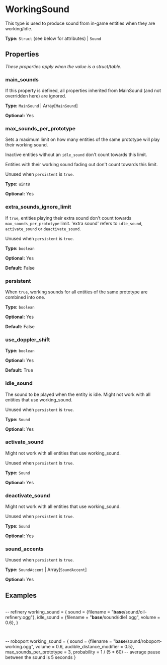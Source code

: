 # WorkingSound

This type is used to produce sound from in-game entities when they are working/idle.

**Type:** `Struct` (see below for attributes) | `Sound`

## Properties

*These properties apply when the value is a struct/table.*

### main_sounds

If this property is defined, all properties inherited from MainSound (and not overridden here) are ignored.

**Type:** `MainSound` | Array[`MainSound`]

**Optional:** Yes

### max_sounds_per_prototype

Sets a maximum limit on how many entities of the same prototype will play their working sound.

Inactive entities without an `idle_sound` don't count towards this limit.

Entities with their working sound fading out don't count towards this limit.

Unused when `persistent` is `true`.

**Type:** `uint8`

**Optional:** Yes

### extra_sounds_ignore_limit

If `true`, entities playing their extra sound don't count towards `max_sounds_per_prototype` limit. 'extra sound' refers to `idle_sound`, `activate_sound` or `deactivate_sound`.

Unused when `persistent` is `true`.

**Type:** `boolean`

**Optional:** Yes

**Default:** False

### persistent

When `true`, working sounds for all entities of the same prototype are combined into one.

**Type:** `boolean`

**Optional:** Yes

**Default:** False

### use_doppler_shift

**Type:** `boolean`

**Optional:** Yes

**Default:** True

### idle_sound

The sound to be played when the entity is idle. Might not work with all entities that use working_sound.

Unused when `persistent` is `true`.

**Type:** `Sound`

**Optional:** Yes

### activate_sound

Might not work with all entities that use working_sound.

Unused when `persistent` is `true`.

**Type:** `Sound`

**Optional:** Yes

### deactivate_sound

Might not work with all entities that use working_sound.

Unused when `persistent` is `true`.

**Type:** `Sound`

**Optional:** Yes

### sound_accents

Unused when `persistent` is `true`.

**Type:** `SoundAccent` | Array[`SoundAccent`]

**Optional:** Yes

## Examples

```
```
-- refinery
working_sound =
{
  sound = {filename = "__base__/sound/oil-refinery.ogg"},
  idle_sound = {filename = "__base__/sound/idle1.ogg", volume = 0.6},
}
```
```

```
```
-- roboport
working_sound =
{
  sound = {filename = "__base__/sound/roboport-working.ogg", volume = 0.6, audible_distance_modifier = 0.5},
  max_sounds_per_prototype = 3,
  probability = 1 / (5 * 60) -- average pause between the sound is 5 seconds
}
```
```

